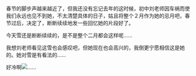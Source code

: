 <p>春节的脚步声越来越近了，但我还没有忘记去年的这时候，初中刘老师因车祸而使我们永远也见不到她，不太清楚具体的日子，姑且将整个２月作为她的忌月吧，春节过后，决定了，断断续续地发一些回忆她的片段好了。</p><p>今天雪还是断断续续的，是不是整个二月都会这样呢……</p><p>我想刘老师看见这雪也会感叹吧，但她现在也会高兴的，我倒更宁愿相信这是她的。她对雪是有看法的……</p><p>好冷啊<img src="http://blogimg.sinajs.cn/images/control/face/001.gif">……</p>